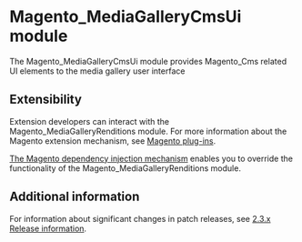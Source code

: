 # Magento_MediaGalleryCmsUi module

The Magento_MediaGalleryCmsUi module provides Magento_Cms related UI elements to the media gallery user interface

## Extensibility

Extension developers can interact with the Magento_MediaGalleryRenditions module. For more information about the Magento extension mechanism, see [Magento plug-ins](https://devdocs.magento.com/guides/v2.3/extension-dev-guide/plugins.html).

[The Magento dependency injection mechanism](https://devdocs.magento.com/guides/v2.3/extension-dev-guide/depend-inj.html) enables you to override the functionality of the Magento_MediaGalleryRenditions module.

## Additional information

For information about significant changes in patch releases, see [2.3.x Release information](https://devdocs.magento.com/guides/v2.3/release-notes/bk-release-notes.html).
